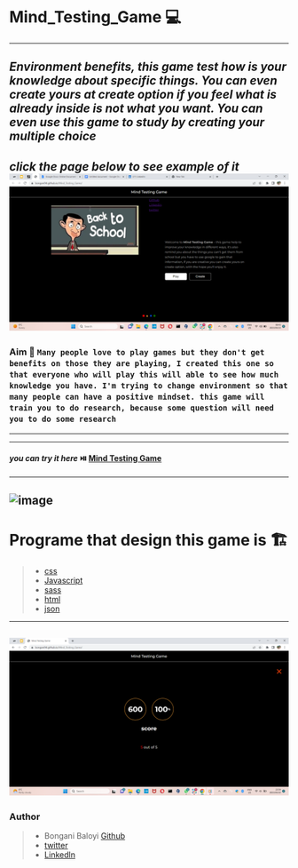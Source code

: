 # Mind_Testing_Game 💻
---
## *Environment benefits, this game test how is your knowledge about specific things. You can even create yours at create option if you feel what is already inside is not what you want. You can even use this game to study by creating your multiple choice*
***click the page below to see example of it***
[![Watch the video](https://github.com/Bongani94/Mind_Testing_Game/blob/main/Screenshot%20(8).png)](https://youtu.be/j_fY5UchkTc)
---
###  Aim 🥉 ``Many people love to play games but they don't get benefits on those they are playing, I created this one so that everyone who will play this will able to see how much knowledge you have. I'm trying to change environment so that many people can have a positive mindset. this game will train you to do research, because some question will need you to do some research``
---
***
####  *you can try it here* ⏯️ [Mind Testing Game](https://bongani94.github.io/Mind_Testing_Game/)
---

![image](https://user-image.github.com/Bongani94/Mind_Testing_Game/blob/main/Screenshot%20(5).png)
---
# Programe that design this game is 🏗️
>- [css](./css)
>- [Javascript](./js)
>- [sass](./sass)
>- [html](./index.html)
>- [json](./package.json)
---
![screanshot7](https://github.com/Bongani94/Mind_Testing_Game/blob/main/Screenshot%20(7).png)
---
### Author
>- Bongani Baloyi [Github](https://github.com/Bongani94)
>- [twitter](https://twitter.com/Khalanga94)
>- [Linkedln](https://www.linkedin.com/in/bongani-baloyi-1794b1121)
